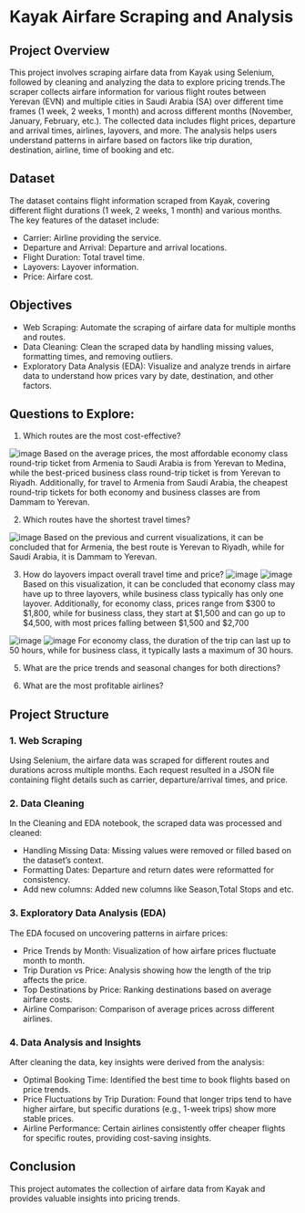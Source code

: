 # Kayak Airfare Scraping and Analysis

## Project Overview

This project involves scraping airfare data from Kayak using Selenium, followed by cleaning and analyzing the data to explore pricing trends.The scraper collects airfare information for various flight routes between Yerevan (EVN) and multiple cities in Saudi Arabia (SA) over different time frames (1 week, 2 weeks, 1 month) and across different months (November, January, February, etc.). The collected data includes flight prices, departure and arrival times, airlines, layovers, and more. The analysis helps users understand patterns in airfare based on factors like trip duration, destination, airline, time of booking and etc.

## Dataset

The dataset contains flight information scraped from Kayak, covering different flight durations (1 week, 2 weeks, 1 month) and various months. The key features of the dataset include:

* Carrier: Airline providing the service.
* Departure and Arrival: Departure and arrival locations.
* Flight Duration: Total travel time.
* Layovers: Layover information.
* Price: Airfare cost.

## Objectives

* Web Scraping: Automate the scraping of airfare data for multiple months and routes.
* Data Cleaning: Clean the scraped data by handling missing values, formatting times, and removing outliers.
* Exploratory Data Analysis (EDA): Visualize and analyze trends in airfare data to understand how prices vary by date, destination, and other factors.

## Questions to Explore:

1. Which routes are the most cost-effective?

  ![image](https://github.com/user-attachments/assets/342b1f38-31b8-41a2-9248-bb3255891257)
Based on the average prices, the most affordable economy class round-trip ticket from Armenia to Saudi Arabia is from Yerevan to Medina, while the best-priced business class round-trip ticket is from Yerevan to Riyadh. Additionally, for travel to Armenia from Saudi Arabia, the cheapest round-trip tickets for both economy and business classes are from Dammam to Yerevan.

2. Which routes have the shortest travel times?

  ![image](https://github.com/user-attachments/assets/fb134788-97a4-431e-84ad-493fa283b8a4)
Based on the previous and current visualizations, it can be concluded that for Armenia, the best route is Yerevan to Riyadh, while for Saudi Arabia, it is Dammam to Yerevan.

3. How do layovers impact overall travel time and price?
![image](https://github.com/user-attachments/assets/e44dd20b-3d5b-4460-bad4-7a68249cc978)
![image](https://github.com/user-attachments/assets/85a3a461-f68d-4789-9c77-b67cf744e5f3)
Based on this visualization, it can be concluded that economy class may have up to three layovers, while business class typically has only one layover. Additionally, for economy class, prices range from $300 to $1,800, while for business class, they start at $1,500 and can go up to $4,500, with most prices falling between $1,500 and $2,700

![image](https://github.com/user-attachments/assets/ed397ea5-2ba7-48c6-899f-c2eb65bed00c)
![image](https://github.com/user-attachments/assets/07ced2b4-feb0-4b56-93d0-2b390947c4b0)
For economy class, the duration of the trip can last up to 50 hours, while for business class, it typically lasts a maximum of 30 hours.

5. What are the price trends and seasonal changes for both directions?

6. What are the most profitable airlines?

## Project Structure

### 1. Web Scraping

Using Selenium, the airfare data was scraped for different routes and durations across multiple months. Each request resulted in a JSON file containing flight details such as carrier, departure/arrival times, and price.

### 2. Data Cleaning

In the Cleaning and EDA notebook, the scraped data was processed and cleaned:

* Handling Missing Data: Missing values were removed or filled based on the dataset’s context.
* Formatting Dates: Departure and return dates were reformatted for consistency.
* Add new columns: Added new columns like Season,Total Stops and etc.

### 3. Exploratory Data Analysis (EDA)

The EDA focused on uncovering patterns in airfare prices:

* Price Trends by Month: Visualization of how airfare prices fluctuate month to month.
* Trip Duration vs Price: Analysis showing how the length of the trip affects the price.
* Top Destinations by Price: Ranking destinations based on average airfare costs.
* Airline Comparison: Comparison of average prices across different airlines.

### 4. Data Analysis and Insights

After cleaning the data, key insights were derived from the analysis:

* Optimal Booking Time: Identified the best time to book flights based on price trends.
* Price Fluctuations by Trip Duration: Found that longer trips tend to have higher airfare, but specific durations (e.g., 1-week trips) show more stable prices.
* Airline Performance: Certain airlines consistently offer cheaper flights for specific routes, providing cost-saving insights.

## Conclusion

This project automates the collection of airfare data from Kayak and provides valuable insights into pricing trends.
